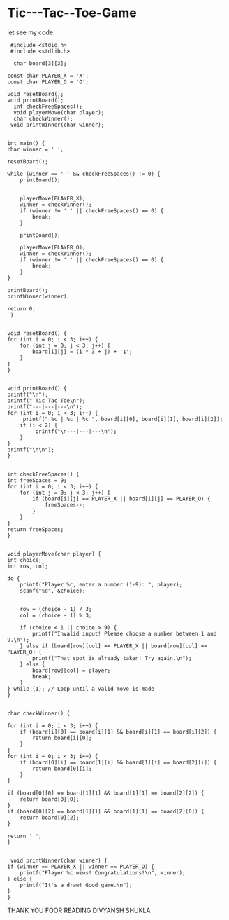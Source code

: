   # Tic---Tac--Toe-Game

 let see my code 

     #include <stdio.h>
     #include <stdlib.h> 
     
      char board[3][3];
   
    const char PLAYER_X = 'X';  
    const char PLAYER_O = 'O';

    void resetBoard();
    void printBoard();
      int checkFreeSpaces();
      void playerMove(char player); 
      char checkWinner(); 
     void printWinner(char winner); 

 
    int main() { 
    char winner = ' ';
    
    resetBoard();

    while (winner == ' ' && checkFreeSpaces() != 0) {
        printBoard();
        
        
        playerMove(PLAYER_X);
        winner = checkWinner();
        if (winner != ' ' || checkFreeSpaces() == 0) {
            break;
        }

        printBoard();

        playerMove(PLAYER_O);
        winner = checkWinner();
        if (winner != ' ' || checkFreeSpaces() == 0) {
            break;
        }
    }

    printBoard();
    printWinner(winner);

    return 0;
     }

    
    void resetBoard() {
    for (int i = 0; i < 3; i++) {
        for (int j = 0; j < 3; j++) {
            board[i][j] = (i * 3 + j) + '1';
        }
    }
    }

  
    void printBoard() {
    printf("\n");
    printf(" Tic Tac Toe\n");
    printf("---|---|---\n");
    for (int i = 0; i < 3; i++) {
         printf(" %c | %c | %c ", board[i][0], board[i][1], board[i][2]);
        if (i < 2) {
             printf("\n---|---|---\n");
        }
    }
    printf("\n\n");
    }


    int checkFreeSpaces() {
    int freeSpaces = 9;
    for (int i = 0; i < 3; i++) {
        for (int j = 0; j < 3; j++) {
            if (board[i][j] == PLAYER_X || board[i][j] == PLAYER_O) {
                freeSpaces--; 
            }
        }
    }
    return freeSpaces;
    }


    void playerMove(char player) {
    int choice;
    int row, col;

    do {
        printf("Player %c, enter a number (1-9): ", player);
        scanf("%d", &choice);

       
        row = (choice - 1) / 3;
        col = (choice - 1) % 3;

        if (choice < 1 || choice > 9) {
            printf("Invalid input! Please choose a number between 1 and 9.\n");
        } else if (board[row][col] == PLAYER_X || board[row][col] == PLAYER_O) {
            printf("That spot is already taken! Try again.\n");
        } else {
            board[row][col] = player;
            break;
        }
    } while (1); // Loop until a valid move is made
    }

   
    char checkWinner() {
   
    for (int i = 0; i < 3; i++) {
        if (board[i][0] == board[i][1] && board[i][1] == board[i][2]) {
            return board[i][0];
        }
    }
    for (int i = 0; i < 3; i++) {
        if (board[0][i] == board[1][i] && board[1][i] == board[2][i]) {
            return board[0][i];
        }
    }

    if (board[0][0] == board[1][1] && board[1][1] == board[2][2]) {
        return board[0][0];
    }
    if (board[0][2] == board[1][1] && board[1][1] == board[2][0]) {
        return board[0][2];
    }

    return ' '; 
    }

  
     void printWinner(char winner) {
    if (winner == PLAYER_X || winner == PLAYER_O) {
        printf("Player %c wins! Congratulations!\n", winner);
    } else {
        printf("It's a draw! Good game.\n");
    }
    }
    
  THANK YOU FOOR READING
  DIVYANSH SHUKLA   
